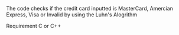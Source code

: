 The code checks if the credit card inputted is MasterCard, Amercian Express, Visa or Invalid by using the Luhn's Alogrithm

Requirement
C or C++

